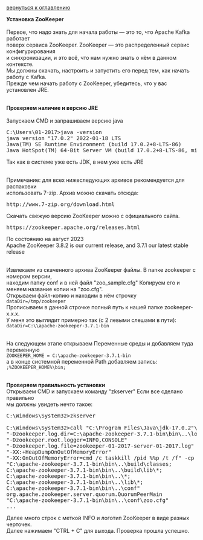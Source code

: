 <a href="/README.md">вернуться к оглавлению</a>

<b>Установка ZooKeeper</b> <br><br>
Первое, что надо знать для начала работы — это то, что Apache Kafka работает <br>
поверх сервиса ZooKeeper. ZooKeeper — это распределенный сервис конфигурирования <br>
и синхронизации, и это всё, что нам нужно знать о нём в данном контексте. <br>
Мы должны скачать, настроить и запустить его перед тем, как начать работу с Kafka. <br>
Прежде чем начать работу с ZooKeeper, убедитесь, что у вас установлен JRE. <br><br>

<b>Проверяем наличие и версию JRE</b> <br><br>
Запускаем CMD и запрашиваем версию java<br>
<pre>
C:\Users\01-2017>java -version
java version "17.0.2" 2022-01-18 LTS
Java(TM) SE Runtime Environment (build 17.0.2+8-LTS-86)
Java HotSpot(TM) 64-Bit Server VM (build 17.0.2+8-LTS-86, mixed mode, sharing)
</pre>
Так как в системе уже есть JDK, в нем уже есть JRE<br><br>

Примечание: для всех нижеследующих архивов рекомендуется для распаковки<br> 
использовать 7-zip. Архив можно скачать отсюда:<br>
<pre>http://www.7-zip.org/download.html</pre>

Скачать свежую версию ZooKeeper можно с официального сайта.
<pre>https://zookeeper.apache.org/releases.html</pre>
По состоянию на август 2023<br>
Apache ZooKeeper 3.8.2 is our current release, and 3.7.1 our latest stable release<br><br>

Извлекаем из скаченного архива ZooKeeper файлы. В папке zookeeper с номером версии,<br> 
находим папку conf и в ней файл "zoo_sample.cfg" Копируем его и меняем название копии на "zoo.cfg".<br> 
Открываем файл-копию и находим в нём строчку<br>
`dataDir=/tmp/zookeeper` <br>
Прописываем в данной строчке полный путь к нашей папке zookeeper-х.х.х.<br>
У меня это выглядит примерно так (с 2 левыми слешами в пути):<br>
`dataDir=C:\\apache-zookeeper-3.7.1-bin`<br><br>

На следующем этапе открываем Переменные среды и добавляем туда переменную<br>
`ZOOKEEPER_HOME = C:\apache-zookeeper-3.7.1-bin`<br>
а в конце системной переменной Path добавляем запись:<br>
`;%ZOOKEEPER_HOME%\bin;`<br><br>

**Проверяем правильность установки**<br>
Открываем CMD и запускаем команду "zkserver" Если все сделано правильно<br>
мы должны увидеть нечто такое:<br>
<pre>
C:\Windows\System32>zkserver

C:\Windows\System32>call "C:\Program Files\Java\jdk-17.0.2"\bin\java
"-Dzookeeper.log.dir=C:\apache-zookeeper-3.7.1-bin\bin\..\logs"
"-Dzookeeper.root.logger=INFO,CONSOLE"
"-Dzookeeper.log.file=zookeeper-01-2017-server-01-2017.log"
"-XX:+HeapDumpOnOutOfMemoryError"
"-XX:OnOutOfMemoryError=cmd /c taskkill /pid %%p /t /f" -cp
"C:\apache-zookeeper-3.7.1-bin\bin\..\build\classes;
C:\apache-zookeeper-3.7.1-bin\bin\..\build\lib\*;
C:\apache-zookeeper-3.7.1-bin\bin\..\*;
C:\apache-zookeeper-3.7.1-bin\bin\..\lib\*;
C:\apache-zookeeper-3.7.1-bin\bin\..\conf"
org.apache.zookeeper.server.quorum.QuorumPeerMain
"C:\apache-zookeeper-3.7.1-bin\bin\..\conf\zoo.cfg"
...
</pre>
Далее много строк с меткой INFO и логотип ZooKeeper в виде разных черточек.<br>
Далее нажимаем "CTRL + C" для выхода. Проверка прошла успешно.
